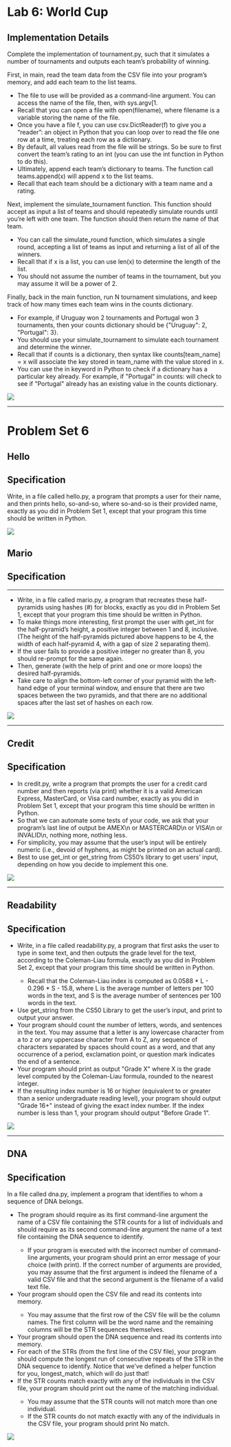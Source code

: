 <h1>Lab 6: World Cup</h1>
<h2>Implementation Details</h2>
<p>Complete the implementation of tournament.py, such that it simulates a number of tournaments and outputs each team’s probability of winning.

First, in main, read the team data from the CSV file into your program’s memory, and add each team to the list teams.</p>


<ul>
  <li>The file to use will be provided as a command-line argument. You can access the name of the file, then, with sys.argv[1.</li>
  <li>Recall that you can open a file with open(filename), where filename is a variable storing the name of the file.</li>
  <li>Once you have a file f, you can use csv.DictReader(f) to give you a “reader”: an object in Python that you can loop over to read the file one row at a time, treating each row as a dictionary.</li>
  <li>By default, all values read from the file will be strings. So be sure to first convert the team’s rating to an int (you can use the int function in Python to do this).</li>
  <li>Ultimately, append each team’s dictionary to teams. The function call teams.append(x) will append x to the list teams.</li>
  <li>Recall that each team should be a dictionary with a team name and a rating.</li>
</ul>
<p>Next, implement the simulate_tournament function. This function should accept as input a list of teams and should repeatedly simulate rounds until you’re left with one team. The function should then return the name of that team.</p>
<ul>
  <li>You can call the simulate_round function, which simulates a single round, accepting a list of teams as input and returning a list of all of the winners.</li>
  <li>Recall that if x is a list, you can use len(x) to determine the length of the list.</li>
  <li>You should not assume the number of teams in the tournament, but you may assume it will be a power of 2.</li>
</ul>
<p>Finally, back in the main function, run N tournament simulations, and keep track of how many times each team wins in the counts dictionary.</p>
<ul>
  <li>For example, if Uruguay won 2 tournaments and Portugal won 3 tournaments, then your counts dictionary should be {"Uruguay": 2, "Portugal": 3}.</li>
  <li>You should use your simulate_tournament to simulate each tournament and determine the winner.</li>
  <li>Recall that if counts is a dictionary, then syntax like counts[team_name] = x will associate the key stored in team_name with the value stored in x.</li>
  <li>You can use the in keyword in Python to check if a dictionary has a particular key already. For example, if "Portugal" in counts: will check to see if "Portugal" already has an existing value in the counts dictionary.</li>
</ul>

<img src="assets/wordlcup.png">

---

<h1>Problem Set 6</h1>
<h2>Hello</h2>
<h2>Specification</h2>
<p>Write, in a file called hello.py, a program that prompts a user for their name, and then prints hello, so-and-so, where so-and-so is their provided name, exactly as you did in Problem Set 1, except that your program this time should be written in Python.</p>
<img src="assets/hello.png">

<h2>Mario</h2>
<h2>Specification</h2>

---

<ul>
  <li>Write, in a file called mario.py, a program that recreates these half-pyramids using hashes (#) for blocks, exactly as you did in Problem Set 1, except that your program this time should be written in Python.</li>
  <li>To make things more interesting, first prompt the user with get_int for the half-pyramid’s height, a positive integer between 1 and 8, inclusive. (The height of the half-pyramids pictured above happens to be 4, the width of each half-pyramid 4, with a gap of size 2 separating them).</li>
  <li>If the user fails to provide a positive integer no greater than 8, you should re-prompt for the same again.</li>
  <li>Then, generate (with the help of print and one or more loops) the desired half-pyramids.</li>
  <li>Take care to align the bottom-left corner of your pyramid with the left-hand edge of your terminal window, and ensure that there are two spaces between the two pyramids, and that there are no additional spaces after the last set of hashes on each row.</li>
</ul>

<img src="assets/mario.png">


---

<h2>Credit</h2>
<h2>Specification</h2>
<ul>
  <li>In credit.py, write a program that prompts the user for a credit card number and then reports (via print) whether it is a valid American Express, MasterCard, or Visa card number, exactly as you did in Problem Set 1, except that your program this time should be written in Python.</li>
  <li>So that we can automate some tests of your code, we ask that your program’s last line of output be AMEX\n or MASTERCARD\n or VISA\n or INVALID\n, nothing more, nothing less.</li>
  <li>For simplicity, you may assume that the user’s input will be entirely numeric (i.e., devoid of hyphens, as might be printed on an actual card).</li>
  <li>Best to use get_int or get_string from CS50’s library to get users’ input, depending on how you decide to implement this one.</li>
</ul>
<img src="assets/credit.png">


---

<h2>Readability</h2>
<h2>Specification</h2>
<ul>
  <li>Write, in a file called readability.py, a program that first asks the user to type in some text, and then outputs the grade level for the text, according to the Coleman-Liau formula, exactly as you did in Problem Set 2, except that your program this time should be written in Python.</li>
  <ul>
  <li>Recall that the Coleman-Liau index is computed as 0.0588 * L - 0.296 * S - 15.8, where L is the average number of letters per 100 words in the text, and S is the average number of sentences per 100 words in the text.</li>
  </ul>
  <li>Use get_string from the CS50 Library to get the user’s input, and print to output your answer.</li>
  <li>Your program should count the number of letters, words, and sentences in the text. You may assume that a letter is any lowercase character from a to z or any uppercase character from A to Z, any sequence of characters separated by spaces should count as a word, and that any occurrence of a period, exclamation point, or question mark indicates the end of a sentence.</li>
  <li>Your program should print as output "Grade X" where X is the grade level computed by the Coleman-Liau formula, rounded to the nearest integer.</li>
  <li>If the resulting index number is 16 or higher (equivalent to or greater than a senior undergraduate reading level), your program should output "Grade 16+" instead of giving the exact index number. If the index number is less than 1, your program should output "Before Grade 1".</li>
</ul>
<img src="assets/readability.png">


---

<h2>DNA</h2>
<h2>Specification</h2>

<p>In a file called dna.py, implement a program that identifies to whom a sequence of DNA belongs.</p>

<ul>
<li>The program should require as its first command-line argument the name of a CSV file containing the STR counts for a list of individuals and should require as its second command-line argument the name of a text file containing the DNA sequence to identify.</li>
<ul>
  <li>If your program is executed with the incorrect number of command-line arguments, your program should print an error message of your choice (with print). If the correct number of arguments are provided, you may assume that the first argument is indeed the filename of a valid CSV file and that the second argument is the filename of a valid text file.</li>
</ul>
<li>Your program should open the CSV file and read its contents into memory.</li>
<ul>
  <li>You may assume that the first row of the CSV file will be the column names. The first column will be the word name and the remaining columns will be the STR sequences themselves.</li>
</ul>
<li>Your program should open the DNA sequence and read its contents into memory.</li>  
<li>For each of the STRs (from the first line of the CSV file), your program should compute the longest run of consecutive repeats of the STR in the DNA sequence to identify. Notice that we’ve defined a helper function for you, longest_match, which will do just that!
</li>  
<li>If the STR counts match exactly with any of the individuals in the CSV file, your program should print out the name of the matching individual.</li>
  <ul>
    <li>You may assume that the STR counts will not match more than one individual.</li>
    <li>If the STR counts do not match exactly with any of the individuals in the CSV file, your program should print No match.</li>
  </ul>
</ul>

<img src="assets/dna.png">


